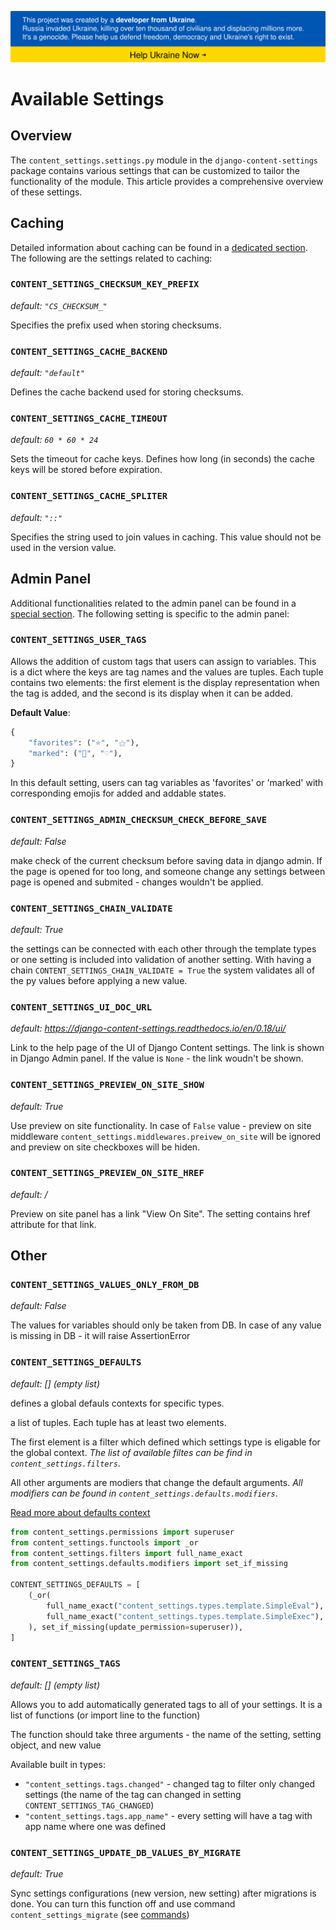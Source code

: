 [![Stand With Ukraine](https://raw.githubusercontent.com/vshymanskyy/StandWithUkraine/main/banner-direct-single.svg)](https://stand-with-ukraine.pp.ua)

# Available Settings

## Overview

The `content_settings.settings.py` module in the `django-content-settings` package contains various settings that can be customized to tailor the functionality of the module. This article provides a comprehensive overview of these settings.

## Caching

Detailed information about caching can be found in a [dedicated section](caching.md). The following are the settings related to caching:

### `CONTENT_SETTINGS_CHECKSUM_KEY_PREFIX`

*default: `"CS_CHECKSUM_"`*

Specifies the prefix used when storing checksums.

### `CONTENT_SETTINGS_CACHE_BACKEND`

*default: `"default"`*

Defines the cache backend used for storing checksums.

### `CONTENT_SETTINGS_CACHE_TIMEOUT`

*default: `60 * 60 * 24`*

Sets the timeout for cache keys. Defines how long (in seconds) the cache keys will be stored before expiration.

### `CONTENT_SETTINGS_CACHE_SPLITER`

*default: `"::"`*

Specifies the string used to join values in caching. This value should not be used in the version value.

## Admin Panel

Additional functionalities related to the admin panel can be found in a [special section](admin.md). The following setting is specific to the admin panel:

### `CONTENT_SETTINGS_USER_TAGS`

Allows the addition of custom tags that users can assign to variables. This is a dict where the keys are tag names and the values are tuples. Each tuple contains two elements: the first element is the display representation when the tag is added, and the second is its display when it can be added.

**Default Value**:

```python
{
    "favorites": ("⭐", "⚝"),
    "marked": ("💚", "♡"),
}
```

In this default setting, users can tag variables as 'favorites' or 'marked' with corresponding emojis for added and addable states.

### `CONTENT_SETTINGS_ADMIN_CHECKSUM_CHECK_BEFORE_SAVE`

*default: False*

make check of the current checksum before saving data in django admin. If the page is opened for too long, and someone change any settings between page is opened and submited - changes wouldn't be applied.

### `CONTENT_SETTINGS_CHAIN_VALIDATE`

*default: True*

the settings can be connected with each other through the template types or one setting is included into validation of another setting. With having a chain `CONTENT_SETTINGS_CHAIN_VALIDATE = True` the system validates all of the py values before applying a new value.

### `CONTENT_SETTINGS_UI_DOC_URL`

*default: https://django-content-settings.readthedocs.io/en/0.18/ui/*

Link to the help page of the UI of Django Content settings. The link is shown in Django Admin panel. If the value is `None` - the link woudn't be shown.

### `CONTENT_SETTINGS_PREVIEW_ON_SITE_SHOW`

*default: True*

Use preview on site functionality. In case of `False` value - preview on site middleware `content_settings.middlewares.preivew_on_site` will be ignored and preview on site checkboxes will be hiden.

### `CONTENT_SETTINGS_PREVIEW_ON_SITE_HREF`

*default: /*

Preview on site panel has a link "View On Site". The setting contains href attribute for that link.

## Other

### `CONTENT_SETTINGS_VALUES_ONLY_FROM_DB`

*default: False*

The values for variables should only be taken from DB. In case of any value is missing in DB - it will raise AssertionError

### `CONTENT_SETTINGS_DEFAULTS`

*default: [] (empty list)*

defines a global defauls contexts for specific types.

a list of tuples. Each tuple has at least two elements.

The first element is a filter which defined which settings type is eligable for the global context. *The list of available filtes can be find in `content_settings.filters`*.

All other arguments are modiers that change the default arguments. *All modifiers can be found in `content_settings.defaults.modifiers`*.

[Read more about defaults context](defaults.md#global-updates-content_settings_defaults)

```python
from content_settings.permissions import superuser
from content_settings.functools import _or
from content_settings.filters import full_name_exact
from content_settings.defaults.modifiers import set_if_missing

CONTENT_SETTINGS_DEFAULTS = [
    (_or(
        full_name_exact("content_settings.types.template.SimpleEval"),
        full_name_exact("content_settings.types.template.SimpleExec"),
    ), set_if_missing(update_permission=superuser)),
]
```

### `CONTENT_SETTINGS_TAGS`

*default: [] (empty list)*

Allows you to add automatically generated tags to all of your settings. It is a list of functions (or import line to the function)

The function should take three arguments - the name of the setting, setting object, and new value

Available built in types:

* `"content_settings.tags.changed"` - changed tag to filter only changed settings (the name of the tag can changed in setting `CONTENT_SETTINGS_TAG_CHANGED`)
* `"content_settings.tags.app_name"` - every setting will have a tag with app name where one was defined

### `CONTENT_SETTINGS_UPDATE_DB_VALUES_BY_MIGRATE`

*default: True*

Sync settings configurations (new version, new setting) after migrations is done. You can turn this function off and use command `content_settings_migrate` (see [commands](commands.md#content_settings_migrate))